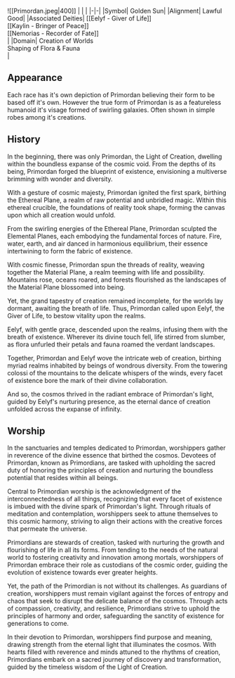 ![[Primordan.jpeg|400]]
| | |
|-|-|
|Symbol| Golden Sun|
|Alignment| Lawful Good|
|Associated Deities| [[Eelyf - Giver of Life]]<br>[[Kaylin - Bringer of Peace]]<br>[[Nemorias - Recorder of Fate]]<br>|
|Domain| Creation of Worlds<br>Shaping of Flora & Fauna <br> |


## Appearance

Each race has it's own depiction of Primordan believing their form to be based off it's own. However the true form of Primordan is as a featureless humanoid it's visage formed of swirling galaxies. Often shown in simple robes among it's creations.<br>

## History
  
In the beginning, there was only Primordan, the Light of Creation, dwelling within the boundless expanse of the cosmic void. From the depths of its being, Primordan forged the blueprint of existence, envisioning a multiverse brimming with wonder and diversity.

With a gesture of cosmic majesty, Primordan ignited the first spark, birthing the Ethereal Plane, a realm of raw potential and unbridled magic. Within this ethereal crucible, the foundations of reality took shape, forming the canvas upon which all creation would unfold.

From the swirling energies of the Ethereal Plane, Primordan sculpted the Elemental Planes, each embodying the fundamental forces of nature. Fire, water, earth, and air danced in harmonious equilibrium, their essence intertwining to form the fabric of existence.

With cosmic finesse, Primordan spun the threads of reality, weaving together the Material Plane, a realm teeming with life and possibility. Mountains rose, oceans roared, and forests flourished as the landscapes of the Material Plane blossomed into being.

Yet, the grand tapestry of creation remained incomplete, for the worlds lay dormant, awaiting the breath of life. Thus, Primordan called upon Eelyf, the Giver of Life, to bestow vitality upon the realms.

Eelyf, with gentle grace, descended upon the realms, infusing them with the breath of existence. Wherever its divine touch fell, life stirred from slumber, as flora unfurled their petals and fauna roamed the verdant landscapes.

Together, Primordan and Eelyf wove the intricate web of creation, birthing myriad realms inhabited by beings of wondrous diversity. From the towering colossi of the mountains to the delicate whispers of the winds, every facet of existence bore the mark of their divine collaboration.

And so, the cosmos thrived in the radiant embrace of Primordan's light, guided by Eelyf's nurturing presence, as the eternal dance of creation unfolded across the expanse of infinity.

## Worship
  
In the sanctuaries and temples dedicated to Primordan, worshippers gather in reverence of the divine essence that birthed the cosmos. Devotees of Primordan, known as Primordians, are tasked with upholding the sacred duty of honoring the principles of creation and nurturing the boundless potential that resides within all beings.

Central to Primordian worship is the acknowledgment of the interconnectedness of all things, recognizing that every facet of existence is imbued with the divine spark of Primordan's light. Through rituals of meditation and contemplation, worshippers seek to attune themselves to this cosmic harmony, striving to align their actions with the creative forces that permeate the universe.

Primordians are stewards of creation, tasked with nurturing the growth and flourishing of life in all its forms. From tending to the needs of the natural world to fostering creativity and innovation among mortals, worshippers of Primordan embrace their role as custodians of the cosmic order, guiding the evolution of existence towards ever greater heights.

Yet, the path of the Primordian is not without its challenges. As guardians of creation, worshippers must remain vigilant against the forces of entropy and chaos that seek to disrupt the delicate balance of the cosmos. Through acts of compassion, creativity, and resilience, Primordians strive to uphold the principles of harmony and order, safeguarding the sanctity of existence for generations to come.

In their devotion to Primordan, worshippers find purpose and meaning, drawing strength from the eternal light that illuminates the cosmos. With hearts filled with reverence and minds attuned to the rhythms of creation, Primordians embark on a sacred journey of discovery and transformation, guided by the timeless wisdom of the Light of Creation.